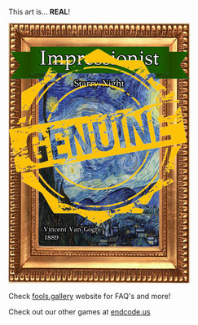 This art is... 
 **REAL**! 
 
 ![alt text](Starry_Night_Real.png?raw=true "Artwork Card")  
 
 Check [fools.gallery](https://fools.gallery/) website for FAQ's and more! 
 
 Check out our other games at [endcode.us](https://endcode.us/)